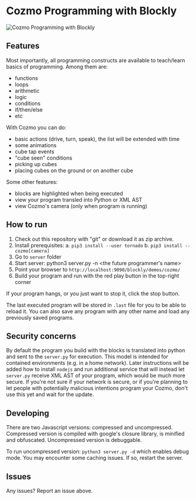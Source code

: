 # Cozmo Programming with Blockly

![Cozmo Programming with Blockly](https://github.com/maxosprojects/cozmo-blockly/raw/master/cozmo-blockly.png)

## Features
Most importantly, all programming constructs are available to teach/learn basics of programming.
Among them are:
- functions
- loops
- arithmetic
- logic
- conditions
- if/then/else
- etc

With Cozmo you can do:
- basic actions (drive, turn, speak), the list will be extended with time
- some animations
- cube tap events
- "cube seen" conditions
- picking up cubes
- placing cubes on the ground or on another cube

Some other features:
- blocks are highlighted when being executed
- view your program transled into Python or XML AST
- view Cozmo's camera (only when program is running)

## How to run
1. Check out this repository with "git" or download it as zip archive.
2. Install prerequisites:
	a. `pip3 install --user tornado`
	b. `pip3 install --cozmo[camera]`
3. Go to `server` folder
4. Start server: python3 server.py -n <the future programmer's name>
5. Point your browser to `http://localhost:9090/blockly/demos/cozmo/`
6. Build your program and run with the red play button in the top-right corner

If your program hangs, or you just want to stop it, click the stop button.

The last executed program will be stored in `.last` file for you to be able to reload it.
You can also save any program with any other name and load any previously saved programs.

## Security concerns
By default the program you build with the blocks is translated into python and sent to the `server.py` for execution.
This model is intended for contained environments (e.g. in a home network).
Later instructions will be added how to install `nodejs` and run additional service that will instead let `server.py` receive XML AST of your program, which would be much more secure.
If you're not sure if your network is secure, or if you're planning to let people with potentially malicious intentions program your Cozmo, don't use this yet and wait for the update.

## Developing
There are two Javascript versions: compressed and uncompressed.
Compressed version is compiled with google's closure library, is minified and obfuscated.
Uncompressed version is debuggable.

To run uncompressed version: `python3 server.py -d` which enables debug mode.
You may encounter some caching issues. If so, restart the server.

## Issues
Any issues? Report an issue above.
